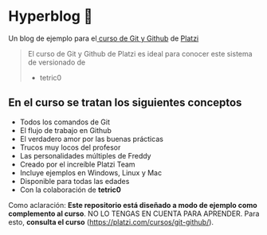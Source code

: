 # Hyperblog 💚
Un blog de ejemplo para el[ curso de Git y Github](https://platzi.com/cursos/git-github/ " curso de Git y Github") de [Platzi](https://platzi.com/ "Platzi")
> El curso de Git y Github de Platzi es ideal para conocer este sistema de versionado de 
> - tetric0

## En el curso se tratan los siguientes conceptos
* Todos los comandos de Git
* El flujo de trabajo en Github
* El verdadero amor por las buenas prácticas
* Trucos muy locos del profesor
* Las personalidades múltiples de Freddy
* Creado por el increíble Platzi Team
* Incluye ejemplos en Windows, Linux y Mac
* Disponible para todas las edades
* Con la colaboración de **tetric0**

Como aclaración: **Este repositorio está diseñado a modo de ejemplo como complemento al curso**. NO LO TENGAS EN CUENTA PARA APRENDER. Para esto, **consulta el curso** (https://platzi.com/cursos/git-github/).